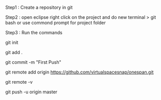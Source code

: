 Step1 : Create a repository in git

Step2 : open eclipse right click on the project and do new terminal > git bash or use commond prompt for project folder

Step3 : Run the commands

git init

git add .

git commit -m "First Push"

git remote add origin https://github.com/virtualspacesnap/onespan.git

git remote -v

git push -u origin master
